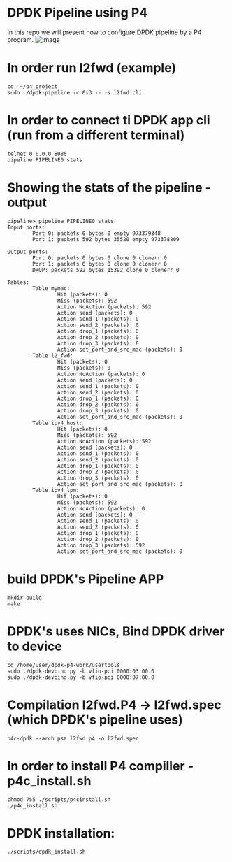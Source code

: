 # DPDK Pipeline using P4
In this repo we will present how to configure DPDK pipeline by a P4 program.
![image](https://user-images.githubusercontent.com/64970907/212545978-e11ded03-e092-4abd-94c5-0908ecac8ed8.png)
# In order run l2fwd (example)

```sudo su
cd  ~/p4_project
sudo ./dpdk-pipeline -c 0x3 -- -s l2fwd.cli
```

# In order to connect ti DPDK app cli (run from a different terminal)
```
telnet 0.0.0.0 8086
pipeline PIPELINE0 stats
```

# Showing the stats of the pipeline - output 
```
pipeline> pipeline PIPELINE0 stats
Input ports:
        Port 0: packets 0 bytes 0 empty 973379348
        Port 1: packets 592 bytes 35520 empty 973378809

Output ports:
        Port 0: packets 0 bytes 0 clone 0 clonerr 0
        Port 1: packets 0 bytes 0 clone 0 clonerr 0
        DROP: packets 592 bytes 15392 clone 0 clonerr 0

Tables:
        Table mymac:
                Hit (packets): 0
                Miss (packets): 592
                Action NoAction (packets): 592
                Action send (packets): 0
                Action send_1 (packets): 0
                Action send_2 (packets): 0
                Action drop_1 (packets): 0
                Action drop_2 (packets): 0
                Action drop_3 (packets): 0
                Action set_port_and_src_mac (packets): 0
        Table l2_fwd:
                Hit (packets): 0
                Miss (packets): 0
                Action NoAction (packets): 0
                Action send (packets): 0
                Action send_1 (packets): 0
                Action send_2 (packets): 0
                Action drop_1 (packets): 0
                Action drop_2 (packets): 0
                Action drop_3 (packets): 0
                Action set_port_and_src_mac (packets): 0
        Table ipv4_host:
                Hit (packets): 0
                Miss (packets): 592
                Action NoAction (packets): 592
                Action send (packets): 0
                Action send_1 (packets): 0
                Action send_2 (packets): 0
                Action drop_1 (packets): 0
                Action drop_2 (packets): 0
                Action drop_3 (packets): 0
                Action set_port_and_src_mac (packets): 0
        Table ipv4_lpm:
                Hit (packets): 0
                Miss (packets): 592
                Action NoAction (packets): 0
                Action send (packets): 0
                Action send_1 (packets): 0
                Action send_2 (packets): 0
                Action drop_1 (packets): 0
                Action drop_2 (packets): 0
                Action drop_3 (packets): 592
                Action set_port_and_src_mac (packets): 0
```

# build DPDK's Pipeline APP

```cd /home/user/dpdk/examples/pipeline
mkdir build
make
```

# DPDK's uses NICs, Bind DPDK driver to device
```
cd /home/user/dpdk-p4-work/usertools
sudo ./dpdk-devbind.py -b vfio-pci 0000:03:00.0
sudo ./dpdk-devbind.py -b vfio-pci 0000:07:00.0
```
 

# Compilation l2fwd.P4 -> l2fwd.spec (which DPDK's pipeline uses)
```
p4c-dpdk --arch psa l2fwd.p4 -o l2fwd.spec 
```

# In order to install P4 compiller - p4c_install.sh
```
chmod 755 ./scripts/p4cinstall.sh
./p4c_install.sh
```

# DPDK installation:
```
./scripts/dpdk_install.sh
```
